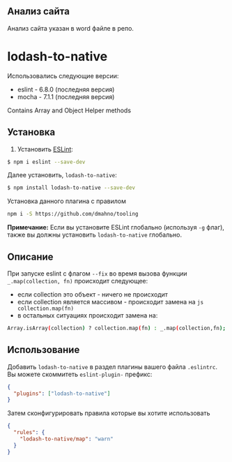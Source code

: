 ## Анализ сайта

Анализ сайта указан в word файле в репо.

# lodash-to-native

Использовались следующие версии:

- eslint - 6.8.0 (последняя версия)
- mocha - 7.1.1 (последняя версия)

Contains Array and Object Helper methods

## Установка

1. Установить [ESLint](http://eslint.org):

```sh
$ npm i eslint --save-dev
```

Далее установить, `lodash-to-native`:

```sh
$ npm install lodash-to-native --save-dev
```

Установка данного плагина с правилом

```sh
npm i -S https://github.com/dmahno/tooling
```

**Примечание:** Если вы установите ESLint глобально (используя `-g` флаг), также вы должны установить `lodash-to-native` глобально.

## Описание

При запуске eslint с флагом `--fix` во время вызова функции `_.map(collection, fn)` происходит следующее:

- если collection это объект - ничего не происходит
- если collection является массивом - происходит замена на `js collection.map(fn)`
- в остальных ситуациях происходит замена на:

```sh
Array.isArray(collection) ? collection.map(fn) : _.map(collection,fn);
```

## Использование

Добавить `lodash-to-native` в раздел плагины вашего файла `.eslintrc`. Вы можете скоммитеть `eslint-plugin-` префикс:

```json
{
  "plugins": ["lodash-to-native"]
}
```

Затем сконфигурировать правила которые вы хотите использовать

```json
{
  "rules": {
    "lodash-to-native/map": "warn"
  }
}
```
